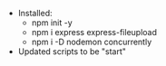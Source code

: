 - Installed:
    - npm init -y
    - npm i express express-fileupload
    - npm i -D nodemon concurrently
- Updated scripts to be "start"